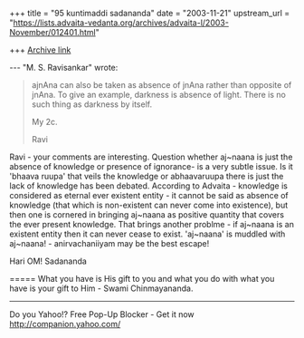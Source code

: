 +++
title = "95 kuntimaddi sadananda"
date = "2003-11-21"
upstream_url = "https://lists.advaita-vedanta.org/archives/advaita-l/2003-November/012401.html"

+++
[Archive link](https://lists.advaita-vedanta.org/archives/advaita-l/2003-November/012401.html)


--- "M. S. Ravisankar" <ravi at ambaa.org> wrote:

> 
> 
> ajnAna  can also be taken as absence of jnAna rather than opposite of
> jnAna.
> To give an example, darkness is absence of light. There is no such
> thing as
> darkness by itself.
> 
> My 2c.
> 
> Ravi

Ravi - your comments are interesting. Question whether aj~naana is just
the absence of knowledge or presence of ignorance- is a very subtle
issue. Is it 'bhaava ruupa' that veils the knowledge or abhaavaruupa 
there is just the lack of knowledge has been debated. According to
Advaita - knowledge is considered as eternal ever existent entity - it
cannot be said as absence of knowledge (that which is non-existent can
never come into existence), but then one is cornered in bringing 
aj~naana as positive quantity that covers the ever present knowledge.
That brings another problme - if aj~naana is an existent entity then it
can never cease to exist.  'aj~naana' is muddled with aj~naana! -
anirvachaniiyam may be the best escape! 

Hari OM!
Sadananda

=====
What you have is His gift to you and what you do with what you have is your gift to Him - Swami Chinmayananda.

__________________________________
Do you Yahoo!?
Free Pop-Up Blocker - Get it now
http://companion.yahoo.com/

